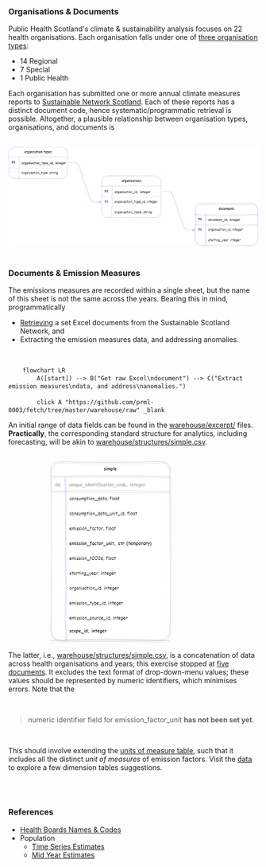 <br>


### Organisations & Documents

Public Health Scotland's climate & sustainability analysis focuses on 22 health organisations.  Each organisation falls under one of [three organisation types](https://www.scot.nhs.uk/organisations/):

* 14 Regional
* 7 Special
* 1 Public Health

Each organisation has submitted one or more annual climate measures reports to [Sustainable Network Scotland](https://sustainablescotlandnetwork.org/reports).  Each of these reports has a distinct document code, hence systematic/programmatic retrieval is possible.  Altogether, a plausible relationship between organisation types, organisations, and documents is

<br>

<img src="/data/images/objects-lines.png" alt="documents">

<br>
<br>

### Documents & Emission Measures

The emissions measures are recorded within a single sheet, but the name of this sheet is not the same across the years.  Bearing this in mind, programmatically

* [Retrieving](/warehouse/raw/) a set Excel documents from the Sustainable Scotland Network, and
* Extracting the emission measures data, and addressing anomalies.

<br>

```mermaid
    flowchart LR
        A([start]) --> B("Get raw Excel\ndocument") --> C("Extract emission measures\ndata, and address\nanomalies.")

        click A "https://github.com/prml-0003/fetch/tree/master/warehouse/raw" _blank
```

An initial range of data fields can be found in the [warehouse/excerpt/](/warehouse/excerpt/) files.  **Practically**, the corresponding standard structure for analytics, including forecasting, will be akin to [warehouse/structures/simple.csv](/warehouse/structures/simple.csv).  

<br>

<img src="/data/images/objects-simple.png"  style="margin-left: 85px" alt="documents">

<br>

The latter, i.e., [warehouse/structures/simple.csv](/warehouse/structures/simple.csv), is a concatenation of data across health organisations and years; this exercise stopped at [five documents](https://github.com/prml-0003/fetch/blob/908d0ae8e2f08b409b482917ceb1b5608323ee8c/src/data/interface.py#L88).  It excludes the text format of drop-down-menu values; these values should be represented by numeric identifiers, which minimises errors.  Note that the

<br>

> numeric identifier field for emission_factor_unit **has not been set yet**.

<br>

This should involve extending the [units of measure table](/data/units.csv), such that it includes all the distinct *unit of measures* of emission factors.  Visit the [data](/data/) to explore a few dimension tables suggestions.

<br>
<br>

### References

* [Health Boards Names & Codes](https://geoportal.statistics.gov.uk/documents/844159d820da487686d124a25e2eb84d/about)
* Population
  * [Time Series Estimates](https://www.nrscotland.gov.uk/statistics-and-data/statistics/statistics-by-theme/population/population-estimates/mid-year-population-estimates/population-estimates-time-series-data)
  * [Mid Year Estimates](https://www.nrscotland.gov.uk/statistics-and-data/statistics/statistics-by-theme/population/population-estimates/mid-year-population-estimates)

<br>
<br>

<br>
<br>

<br>
<br>

<br>
<br>

